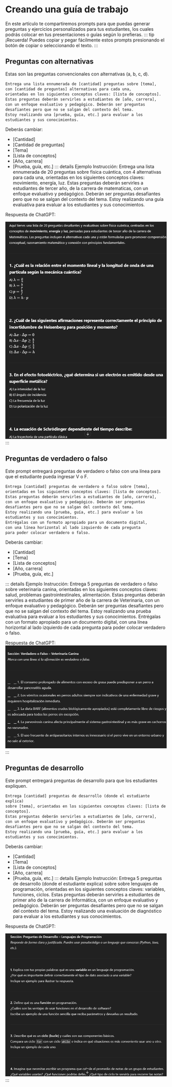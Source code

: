 # Creando una guía de trabajo
En este artículo te compartiremos prompts para que puedas generar preguntas y ejercicios personalizados para tus estudiantes, los cuales podrás colocar en tus presentaciones o guías según lo prefieras.
::: tip ¡Recuerda!
Puedes copiar y pegar fácilmente estos prompts presionando el botón de copiar o seleccionando el texto.
:::

## Preguntas con alternativas
Estas son las preguntas convencionales con alternativas (a, b, c, d).
```Prompt
Entrega una lista ennumerada de [cantidad] preguntas sobre [tema],
con [cantidad de preguntas] alternativas para cada una,
orientadas en los siguientes conceptos claves: [lista de conceptos].
Estas preguntas deberán servirles a estudiantes de [año, carrera],
con un enfoque evaluativo y pedagógico. Deberán ser preguntas
desafiantes pero que no se salgan del contexto del tema.
Estoy realizando una [prueba, guía, etc.] para evaluar a los
estudiantes y sus conocimientos.
```
Deberás cambiar:
* [Cantidad]
* [Cantidad de preguntas]
* [Tema]
* [Lista de conceptos]
* [Año, carrera]
* [Prueba, guía, etc.]
::: details Ejemplo
Instrucción:
Entrega una lista ennumerada de 20 preguntas sobre física cuántica,
con 4 alternativas para cada una,
orientadas en los siguientes conceptos claves: movimiento, energía, luz.
Estas preguntas deberán servirles a estudiantes de tercer año, de la carrera de matematicas,
con un enfoque evaluativo y pedagógico. Deberán ser preguntas
desafiantes pero que no se salgan del contexto del tema.
Estoy realizando una guía evaluativa para evaluar a los
estudiantes y sus conocimientos.

Respuesta de ChatGPT:

![Imagen](../../public/respuesta01.png)
:::

## Preguntas de verdadero o falso
Este prompt entregará preguntas de verdadero o falso con una línea para que el estudiante pueda ingresar V o F.
```Prompt
Entrega [cantidad] preguntas de verdadero o falso sobre [tema],
orientadas en los siguientes conceptos claves: [lista de conceptos].
Estas preguntas deberán servirles a estudiantes de [año, carrera],
con un enfoque evaluativo y pedagógico. Deberán ser preguntas
desafiantes pero que no se salgan del contexto del tema.
Estoy realizando una [prueba, guía, etc.] para evaluar a los
estudiantes y sus conocimientos.
Entrégalas con un formato apropiado para un documento digital,
con una línea horizontal al lado izquierdo de cada pregunta
para poder colocar verdadero o falso.
```
Deberás cambiar:
* [Cantidad]
* [Tema]
* [Lista de conceptos]
* [Año, carrera]
* [Prueba, guía, etc.]

::: details Ejemplo
Instrucción:
Entrega 5 preguntas de verdadero o falso sobre veterinaria canina,
orientadas en los siguientes conceptos claves: salud, problemas gastrointestinales, alimentación.
Estas preguntas deberán servirles a estudiantes de primer año de la carrera de Veterinaria,
con un enfoque evaluativo y pedagógico. Deberán ser preguntas
desafiantes pero que no se salgan del contexto del tema.
Estoy realizando una prueba evaluativa para evaluar a los
estudiantes y sus conocimientos.
Entrégalas con un formato apropiado para un documento digital,
con una línea horizontal al lado izquierdo de cada pregunta
para poder colocar verdadero o falso.

Respuesta de ChatGPT:
![Imagen](../../public/respuesta02.png)
:::

## Preguntas de desarrollo
Este prompt entregará preguntas de desarrollo para que los estudiantes expliquen.

```Prompt
Entrega [cantidad] preguntas de desarrollo (donde el estudiante explica)
sobre [tema], orientadas en los siguientes conceptos claves: [lista de conceptos].
Estas preguntas deberán servirles a estudiantes de [año, carrera],
con un enfoque evaluativo y pedagógico. Deberán ser preguntas
desafiantes pero que no se salgan del contexto del tema.
Estoy realizando una [prueba, guía, etc.] para evaluar a los
estudiantes y sus conocimientos.
```
Deberás cambiar:
* [Cantidad]
* [Tema]
* [Lista de conceptos]
* [Año, carrera]
* [Prueba, guía, etc.]
::: details Ejemplo
Instrucción:
Entrega 5 preguntas de desarrollo (donde el estudiante explica)
sobre sobre lenguajes de programación, orientadas en los siguientes conceptos claves: variables, funciones, ciclos.
Estas preguntas deberán servirles a estudiantes de primer año de la carrera de Informática,
con un enfoque evaluativo y pedagógico. Deberán ser preguntas
desafiantes pero que no se salgan del contexto del tema.
Estoy realizando una evaluación de diagnóstico para evaluar a los
estudiantes y sus conocimientos.

Respuesta de ChatGPT:

![Imagen](../../public/respuesta03.png)
:::
